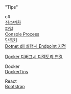 "Tips" 

c#  
[진수변환](csharp/진수변환.md)  
[파일](csharp/파일.md)  
[Console Process](csharp/콘솔프로세스.md)  
[단축키](csharp/단축키.md)  
[Dotnet dll 실행시 Endpoint 지정](csharp/Dotnetdll실행시Endpoint지정.md)

[Docker 디버그시 디렉토리 연결](docker/VsDebugMount.md)


Docker  
[DockerTips](docker/VsDebugMount.md)

React  
[Bootstrap](react/bootstrap.md)

